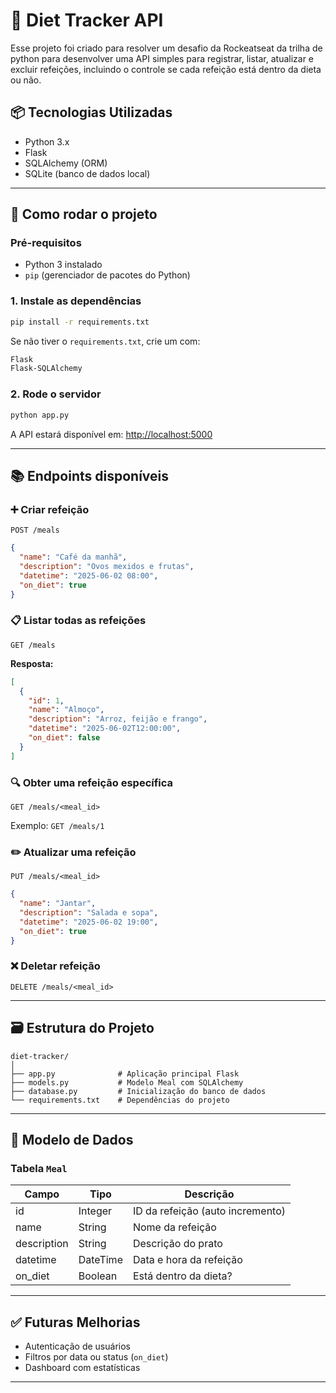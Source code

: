 # 🥗 Diet Tracker API

Esse projeto foi criado para resolver um desafio da Rockeatseat da trilha de python para desenvolver uma API simples para registrar, listar, atualizar e excluir refeições, incluindo o controle se cada refeição está dentro da dieta ou não.

## 📦 Tecnologias Utilizadas

- Python 3.x
- Flask
- SQLAlchemy (ORM)
- SQLite (banco de dados local)

---

## 🚀 Como rodar o projeto

### Pré-requisitos

- Python 3 instalado
- `pip` (gerenciador de pacotes do Python)

### 1. Instale as dependências

```bash
pip install -r requirements.txt
```

Se não tiver o `requirements.txt`, crie um com:

```txt
Flask
Flask-SQLAlchemy
```

### 2. Rode o servidor

```bash
python app.py
```

A API estará disponível em: [http://localhost:5000](http://localhost:5000)

---

## 📚 Endpoints disponíveis

### ➕ Criar refeição

`POST /meals`

```json
{
  "name": "Café da manhã",
  "description": "Ovos mexidos e frutas",
  "datetime": "2025-06-02 08:00",
  "on_diet": true
}
```

### 📋 Listar todas as refeições

`GET /meals`

**Resposta:**

```json
[
  {
    "id": 1,
    "name": "Almoço",
    "description": "Arroz, feijão e frango",
    "datetime": "2025-06-02T12:00:00",
    "on_diet": false
  }
]
```

### 🔍 Obter uma refeição específica

`GET /meals/<meal_id>`

Exemplo: `GET /meals/1`

### ✏️ Atualizar uma refeição

`PUT /meals/<meal_id>`

```json
{
  "name": "Jantar",
  "description": "Salada e sopa",
  "datetime": "2025-06-02 19:00",
  "on_diet": true
}
```

### ❌ Deletar refeição

`DELETE /meals/<meal_id>`

---

## 🗃️ Estrutura do Projeto

```
diet-tracker/
│
├── app.py              # Aplicação principal Flask
├── models.py           # Modelo Meal com SQLAlchemy
├── database.py         # Inicialização do banco de dados
└── requirements.txt    # Dependências do projeto
```

---

## 🧠 Modelo de Dados

### Tabela `Meal`

| Campo       | Tipo         | Descrição                         |
|-------------|--------------|------------------------------------|
| id          | Integer      | ID da refeição (auto incremento)  |
| name        | String       | Nome da refeição                  |
| description | String       | Descrição do prato                |
| datetime    | DateTime     | Data e hora da refeição           |
| on_diet     | Boolean      | Está dentro da dieta?             |

---

## ✅ Futuras Melhorias

- Autenticação de usuários
- Filtros por data ou status (`on_diet`)
- Dashboard com estatísticas

---